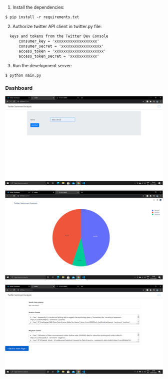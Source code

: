 1. Install the dependencies:
  ```
  $ pip install -r requirements.txt
  ```
2. Authorize twitter API client in twitter.py file:
  ```
    keys and tokens from the Twitter Dev Console
		consumer_key = 'xxxxxxxxxxxxxxxxxxx'
		consumer_secret = 'xxxxxxxxxxxxxxxxxx'
		access_token = 'xxxxxxxxxxxxxxxxxxxxxx'
		access_token_secret = 'xxxxxxxxxxxx'

  ```

3. Run the development server:
  ```
  $ python main.py
  ```
### Dashboard
![Home page](https://github.com/sanilrod/Tweeter/blob/master/templates/1.png?raw=true "Main Page")



![Home page](https://github.com/sanilrod/Tweeter/blob/master/templates/2.png?raw=true "Dashboard")



![Home page](https://github.com/sanilrod/Tweeter/blob/master/templates/3.png?raw=true "Tweets")


